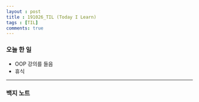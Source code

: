 ```yaml
---
layout : post
title : 191026_TIL (Today I Learn)
tags : [TIL]
comments: true
---
```

### 오늘 한 일
- OOP 강의를 들음 
- 휴식

---
### 백지 노트
